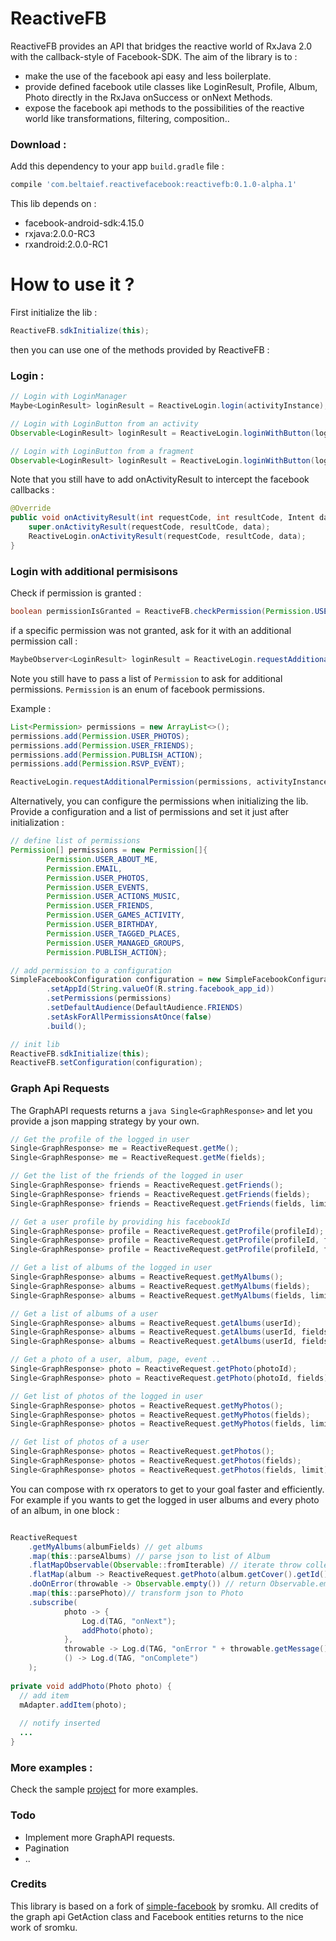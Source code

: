 ReactiveFB
=================

ReactiveFB provides an API that bridges the reactive world of RxJava 2.0 with the callback-style of Facebook-SDK.
The aim of the library is to :

- make the use of the facebook api easy and less boilerplate.
- provide defined facebook utile classes like LoginResult, Profile, Album, Photo directly in the RxJava onSuccess or onNext Methods.
- expose the facebook api methods to the possibilities of the reactive world like transformations, filtering, composition.. 

### Download :

Add this dependency to your app ```build.gradle``` file :

```groovy
compile 'com.beltaief.reactivefacebook:reactivefb:0.1.0-alpha.1'
```

This lib depends on :
- facebook-android-sdk:4.15.0
- rxjava:2.0.0-RC3
- rxandroid:2.0.0-RC1


How to use it ?
===============

First initialize the lib :

```java
ReactiveFB.sdkInitialize(this);
```

then you can use one of the methods provided by ReactiveFB :


### Login :

```java
// Login with LoginManager
Maybe<LoginResult> loginResult = ReactiveLogin.login(activityInstance);

// Login with LoginButton from an activity
Observable<LoginResult> loginResult = ReactiveLogin.loginWithButton(loginButtonInstance);

// Login with LoginButton from a fragment
Observable<LoginResult> loginResult = ReactiveLogin.loginWithButton(loginButtonInstance, fragmentInstance);
```

Note that you still have to add onActivityResult to intercept the facebook callbacks :

```java
@Override
public void onActivityResult(int requestCode, int resultCode, Intent data) {
    super.onActivityResult(requestCode, resultCode, data);
    ReactiveLogin.onActivityResult(requestCode, resultCode, data);
}
```


### Login with additional permisisons

Check if permission is granted :

```java
boolean permissionIsGranted = ReactiveFB.checkPermission(Permission.USER_PHOTOS);
```

if a specific permission was not granted, ask for it with an additional permission call :

```java
MaybeObserver<LoginResult> loginResult = ReactiveLogin.requestAdditionalPermission(permissions, activityInstance);
```

Note you still have to pass a list of ```Permission``` to ask for additional permissions.
```Permission``` is an enum of facebook permissions.

Example :

```java
List<Permission> permissions = new ArrayList<>();
permissions.add(Permission.USER_PHOTOS);
permissions.add(Permission.USER_FRIENDS);
permissions.add(Permission.PUBLISH_ACTION);
permissions.add(Permission.RSVP_EVENT);

ReactiveLogin.requestAdditionalPermission(permissions, activityInstance).subscribe(...)
```

Alternatively, you can configure the permissions when initializing the lib. Provide a configuration and a list of permissions and set it just after initialization :

```java
// define list of permissions
Permission[] permissions = new Permission[]{
        Permission.USER_ABOUT_ME,
        Permission.EMAIL,
        Permission.USER_PHOTOS,
        Permission.USER_EVENTS,
        Permission.USER_ACTIONS_MUSIC,
        Permission.USER_FRIENDS,
        Permission.USER_GAMES_ACTIVITY,
        Permission.USER_BIRTHDAY,
        Permission.USER_TAGGED_PLACES,
        Permission.USER_MANAGED_GROUPS,
        Permission.PUBLISH_ACTION};

// add permission to a configuration
SimpleFacebookConfiguration configuration = new SimpleFacebookConfiguration.Builder()
        .setAppId(String.valueOf(R.string.facebook_app_id))
        .setPermissions(permissions)
        .setDefaultAudience(DefaultAudience.FRIENDS)
        .setAskForAllPermissionsAtOnce(false)
        .build();

// init lib
ReactiveFB.sdkInitialize(this);
ReactiveFB.setConfiguration(configuration);
```

### Graph Api Requests

The GraphAPI requests returns a ```java Single<GraphResponse>``` and let you provide a json mapping strategy by your own.

```java
// Get the profile of the logged in user
Single<GraphResponse> me = ReactiveRequest.getMe();
Single<GraphResponse> me = ReactiveRequest.getMe(fields);

// Get the list of the friends of the logged in user
Single<GraphResponse> friends = ReactiveRequest.getFriends();
Single<GraphResponse> friends = ReactiveRequest.getFriends(fields);
Single<GraphResponse> friends = ReactiveRequest.getFriends(fields, limit);

// Get a user profile by providing his facebookId
Single<GraphResponse> profile = ReactiveRequest.getProfile(profileId);
Single<GraphResponse> profile = ReactiveRequest.getProfile(profileId, fields);
Single<GraphResponse> profile = ReactiveRequest.getProfile(profileId, fields, limits);

// Get a list of albums of the logged in user
Single<GraphResponse> albums = ReactiveRequest.getMyAlbums();
Single<GraphResponse> albums = ReactiveRequest.getMyAlbums(fields);
Single<GraphResponse> albums = ReactiveRequest.getMyAlbums(fields, limit);

// Get a list of albums of a user
Single<GraphResponse> albums = ReactiveRequest.getAlbums(userId);
Single<GraphResponse> albums = ReactiveRequest.getAlbums(userId, fields);
Single<GraphResponse> albums = ReactiveRequest.getAlbums(userId, fields, limit);

// Get a photo of a user, album, page, event ..
Single<GraphResponse> photo = ReactiveRequest.getPhoto(photoId);
Single<GraphResponse> photo = ReactiveRequest.getPhoto(photoId, fields);

// Get list of photos of the logged in user
Single<GraphResponse> photos = ReactiveRequest.getMyPhotos();
Single<GraphResponse> photos = ReactiveRequest.getMyPhotos(fields);
Single<GraphResponse> photos = ReactiveRequest.getMyPhotos(fields, limit);

// Get list of photos of a user
Single<GraphResponse> photos = ReactiveRequest.getPhotos();
Single<GraphResponse> photos = ReactiveRequest.getPhotos(fields);
Single<GraphResponse> photos = ReactiveRequest.getPhotos(fields, limit);

```

You can compose with rx operators to get to your goal faster and efficiently.
For example if you wants to get the logged in user albums and every photo of an album, in one block :

```java

ReactiveRequest
    .getMyAlbums(albumFields) // get albums
    .map(this::parseAlbums) // parse json to list of Album
    .flatMapObservable(Observable::fromIterable) // iterate throw collection
    .flatMap(album -> ReactiveRequest.getPhoto(album.getCover().getId(), photoFields).toObservable()) // get one alb. photo
    .doOnError(throwable -> Observable.empty()) // return Observable.empty if error occured
    .map(this::parsePhoto)// transform json to Photo
    .subscribe(
            photo -> {
                Log.d(TAG, "onNext");
                addPhoto(photo);
            },
            throwable -> Log.d(TAG, "onError " + throwable.getMessage()),
            () -> Log.d(TAG, "onComplete")
    );
  
private void addPhoto(Photo photo) {
  // add item
  mAdapter.addItem(photo);
  
  // notify inserted
  ...
}

```

### More examples :

Check the sample [project](https://github.com/WassimBenltaief/ReactiveFB/tree/master/reactivefacebook) for more examples.

### Todo
- Implement more GraphAPI requests.
- Pagination
- ..

### Credits
This library is based on a fork of [simple-facebook](https://github.com/sromku/android-simple-facebook) by sromku.
All credits of the graph api GetAction class and Facebook entities returns to the nice work of sromku.
